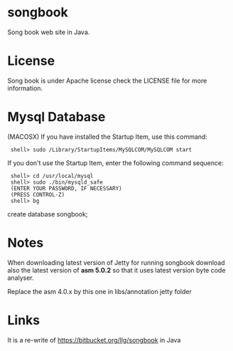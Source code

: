 songbook
========

Song book web site in Java. 

License
=======

Song book is under Apache license check the LICENSE file for more information.

Mysql Database
==============

(MACOSX) If you have installed the Startup Item, use this command:

     shell> sudo /Library/StartupItems/MySQLCOM/MySQLCOM start

If you don't use the Startup Item, enter the following command sequence:

     shell> cd /usr/local/mysql
     shell> sudo ./bin/mysqld_safe
     (ENTER YOUR PASSWORD, IF NECESSARY)
     (PRESS CONTROL-Z)
     shell> bg

create database songbook;


Notes
=====
When downloading latest version of Jetty for running songbook download also the latest version of **asm 5.0.2** so that
it uses latest version byte code analyser.

Replace the asm 4.0.x by this one in libs/annotation jetty folder

Links
=====
It is a re-write of https://bitbucket.org/llg/songbook in Java


